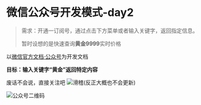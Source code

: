 # 微信公众号开发模式-day2

> 需求：开通一订阅号，通过点击下方菜单或者输入关键字，返回指定信息。
>
> 暂时设想的是快速查询**黄金9999**实时价格

以[微信官方文档·公众号](https://developers.weixin.qq.com/doc/offiaccount/Getting_Started/Overview.html)为开发文档

**目标：输入关键字“黄金”返回特定内容**

<!--more-->

废话不会说，直接关注吧 ![滑稽][2](反正大概也不会更新)

![公众号二维码][1]



[1]: https://blog-1252667810.cos.ap-shanghai.myqcloud.com/image/2020/03/8ab528664c444fde965f9024e6de1b81.png
[2]: https://blog-1252667810.cos.ap-shanghai.myqcloud.com/image/2020/03/28b1514bac014711b3745dde2ce9ae53.jpg